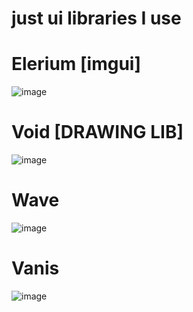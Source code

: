 # just ui libraries I use

# Elerium [imgui]
![image](https://user-images.githubusercontent.com/102777764/220511672-6d9edc6a-a2b0-4ec0-8c3a-54fcf9cb743d.png)

# Void [DRAWING LIB]
![image](https://user-images.githubusercontent.com/102777764/220511585-5277c141-10ed-4af0-84d9-5347d7497d9f.png)

# Wave
![image](https://user-images.githubusercontent.com/102777764/224462242-f7cd9dcb-40a7-435a-97db-7e8c6f3b1c90.png)

# Vanis
![image](https://user-images.githubusercontent.com/102777764/224462579-b90b9408-d59e-481e-b98f-510d70c04a8a.png)
